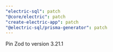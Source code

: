 ```yaml
---
"electric-sql": patch
"@core/electric": patch
"create-electric-app": patch
"@electric-sql/prisma-generator": patch
---
```


Pin Zod to version 3.21.1
